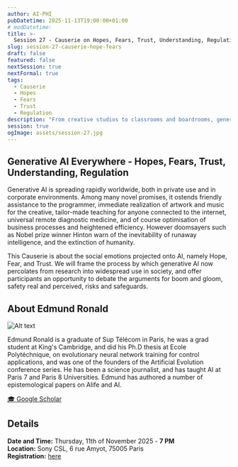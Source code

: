 ```yaml
---
author: AI-PHI
pubDatetime: 2025-11-13T19:00:00+01:00
# modDatetime:
title: >-
  Session 27 - Causerie on Hopes, Fears, Trust, Understanding, Regulation
slug: session-27-causerie-hope-fears
draft: false
featured: false
nextSession: true
nextFormal: true
tags:
  - Causerie
  - Hopes
  - Fears
  - Trust
  - Regulation
description: "From creative studios to classrooms and boardrooms, generative AI is reshaping the way we work, learn, and imagine. This first Causerie of AI-Phi 3.0 invites an open discussion on the hopes and anxieties surrounding this technology: from the promise of universal creativity and efficiency to the spectre of runaway intelligence. Together with Edmund Ronald, we’ll reflect on how trust, safety, and understanding evolve as AI spreads through everyday life."
session: true
ogImage: assets/session-27.jpg
---
```


## Generative AI Everywhere - Hopes, Fears, Trust, Understanding, Regulation

Generative AI is spreading rapidly worldwide, both in private use and in corporate environments. Among many novel promises, it ostends friendly assistance to the programmer, immediate realization of artwork and music for the creative, tailor-made teaching for anyone connected to the internet, universal remote diagnostic medicine, and of course optimisation of business processes and heightened efficiency. However doomsayers such as Nobel prize winner Hinton warn of the inevitability of runaway intelligence, and the extinction of humanity.

This Causerie is about the social emotions projected onto AI, namely Hope, Fear, and Trust. We will frame the process by which generative AI now percolates from research into widespread use in society, and offer participants an opportunity to debate the arguments for boom and gloom, safety real and perceived, risks and safeguards.

## About Edmund Ronald

![Alt text](@assets/images/session-27-ronald.png)

Edmund Ronald is a graduate of Sup Télécom in Paris, he was a grad student at King's Cambridge, and did his Ph.D thesis at Ecole Polytéchnique, on evolutionary neural network training for control applications, and was one of the founders of the Artificial Evolution conference series. He has been a science journalist, and has taught AI at Paris 7 and Paris 8 Universities. Edmund has authored a number of epistemological papers on Alife and AI.

[🎓 Google Scholar](https://scholar.google.com/citations?user=q8aj7GQAAAAJ&hl=en)

## Details

**Date and Time:** Thursday, 11th of November 2025 - **7 PM**  
**Location:** Sony CSL, 6 rue Amyot, 75005 Paris  
**Registration:** [here](https://luma.com/ujc5sbow)
